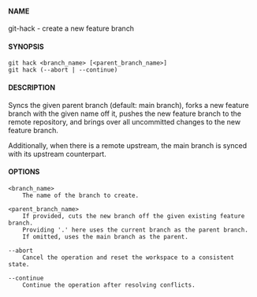 #### NAME

git-hack - create a new feature branch


#### SYNOPSIS

```
git hack <branch_name> [<parent_branch_name>]
git hack (--abort | --continue)
```


#### DESCRIPTION

Syncs the given parent branch (default: main branch),
forks a new feature branch with the given name off it,
pushes the new feature branch to the remote repository,
and brings over all uncommitted changes to the new feature branch.

Additionally, when there is a remote upstream,
the main branch is synced with its upstream counterpart.


#### OPTIONS

```
<branch_name>
    The name of the branch to create.

<parent_branch_name>
    If provided, cuts the new branch off the given existing feature branch.
    Providing '.' here uses the current branch as the parent branch.
    If omitted, uses the main branch as the parent.

--abort
    Cancel the operation and reset the workspace to a consistent state.

--continue
    Continue the operation after resolving conflicts.
```
